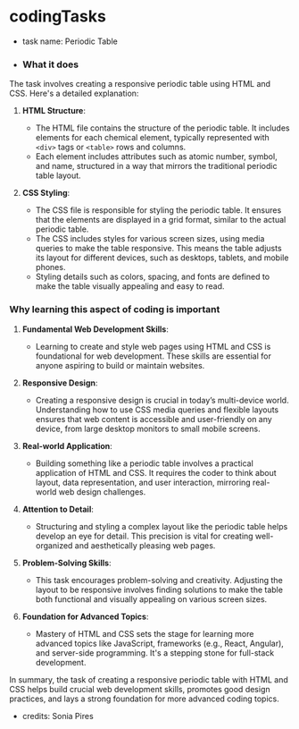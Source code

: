 # codingTasks

- task name: Periodic Table
- ### What it does

The task involves creating a responsive periodic table using HTML and CSS. Here's a detailed explanation:

1. **HTML Structure**:
   - The HTML file contains the structure of the periodic table. It includes elements for each chemical element, typically represented with `<div>` tags or `<table>` rows and columns.
   - Each element includes attributes such as atomic number, symbol, and name, structured in a way that mirrors the traditional periodic table layout.

2. **CSS Styling**:
   - The CSS file is responsible for styling the periodic table. It ensures that the elements are displayed in a grid format, similar to the actual periodic table.
   - The CSS includes styles for various screen sizes, using media queries to make the table responsive. This means the table adjusts its layout for different devices, such as desktops, tablets, and mobile phones.
   - Styling details such as colors, spacing, and fonts are defined to make the table visually appealing and easy to read.

### Why learning this aspect of coding is important

1. **Fundamental Web Development Skills**:
   - Learning to create and style web pages using HTML and CSS is foundational for web development. These skills are essential for anyone aspiring to build or maintain websites.

2. **Responsive Design**:
   - Creating a responsive design is crucial in today’s multi-device world. Understanding how to use CSS media queries and flexible layouts ensures that web content is accessible and user-friendly on any device, from large desktop monitors to small mobile screens.

3. **Real-world Application**:
   - Building something like a periodic table involves a practical application of HTML and CSS. It requires the coder to think about layout, data representation, and user interaction, mirroring real-world web design challenges.

4. **Attention to Detail**:
   - Structuring and styling a complex layout like the periodic table helps develop an eye for detail. This precision is vital for creating well-organized and aesthetically pleasing web pages.

5. **Problem-Solving Skills**:
   - This task encourages problem-solving and creativity. Adjusting the layout to be responsive involves finding solutions to make the table both functional and visually appealing on various screen sizes.

6. **Foundation for Advanced Topics**:
   - Mastery of HTML and CSS sets the stage for learning more advanced topics like JavaScript, frameworks (e.g., React, Angular), and server-side programming. It's a stepping stone for full-stack development.

In summary, the task of creating a responsive periodic table with HTML and CSS helps build crucial web development skills, promotes good design practices, and lays a strong foundation for more advanced coding topics.

- credits: Sonia Pires 
